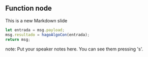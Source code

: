 ## Function node

This is a new Markdown slide

```javascript
let entrada = msg.payload;
msg.resultado = hagoAlgoCon(entrada);
return msg;
```

note:
Put your speaker notes here.
You can see them pressing 's'.
